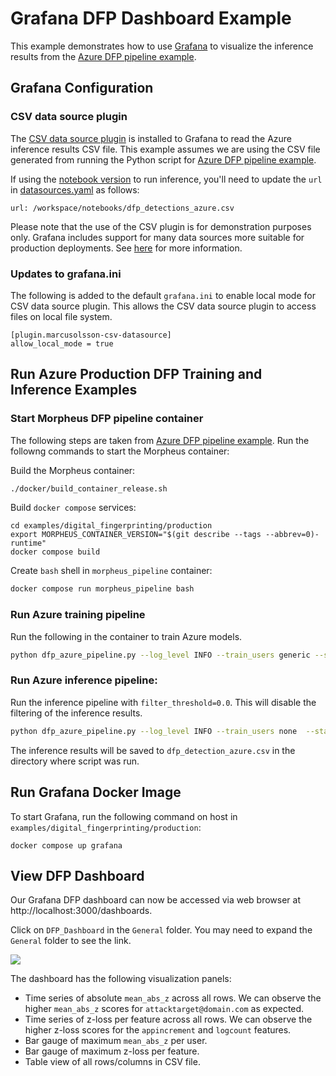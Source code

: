 <!--
# Copyright (c) 2023-2024, NVIDIA CORPORATION.
#
# Licensed under the Apache License, Version 2.0 (the "License");
# you may not use this file except in compliance with the License.
# You may obtain a copy of the License at
#
#     http://www.apache.org/licenses/LICENSE-2.0
#
# Unless required by applicable law or agreed to in writing, software
# distributed under the License is distributed on an "AS IS" BASIS,
# WITHOUT WARRANTIES OR CONDITIONS OF ANY KIND, either express or implied.
# See the License for the specific language governing permissions and
# limitations under the License.
-->

# Grafana DFP Dashboard Example

This example demonstrates how to use [Grafana](https://grafana.com/grafana/) to visualize the inference results from the [Azure DFP pipeline example](../production/README.md).

## Grafana Configuration

### CSV data source plugin

The [CSV data source plugin](https://grafana.com/grafana/plugins/marcusolsson-csv-datasource/) is installed to Grafana to read the Azure inference results CSV file. This example assumes we are using the CSV file generated from running the Python script for [Azure DFP pipeline example](../production/README.md).

If using the [notebook version](../production/morpheus/notebooks/dfp_azure_inference.ipynb) to run inference, you'll need to update the `url` in [datasources.yaml](./datasources/datasources.yaml) as follows:
```
url: /workspace/notebooks/dfp_detections_azure.csv
```

Please note that the use of the CSV plugin is for demonstration purposes only. Grafana includes support for many data sources more suitable for production deployments. See [here](https://grafana.com/docs/grafana/latest/datasources/) for more information.

### Updates to grafana.ini

The following is added to the default `grafana.ini` to enable local mode for CSV data source plugin. This allows the CSV data source plugin to access files on local file system.

```
[plugin.marcusolsson-csv-datasource]
allow_local_mode = true
```

## Run Azure Production DFP Training and Inference Examples

### Start Morpheus DFP pipeline container

The following steps are taken from [Azure DFP pipeline example](../production/README.md). Run the followng commands to start the Morpheus container:

Build the Morpheus container:

```bash
./docker/build_container_release.sh
```

Build `docker compose` services:

```
cd examples/digital_fingerprinting/production
export MORPHEUS_CONTAINER_VERSION="$(git describe --tags --abbrev=0)-runtime"
docker compose build
```

Create `bash` shell in `morpheus_pipeline` container:

```bash
docker compose run morpheus_pipeline bash
```

### Run Azure training pipeline

Run the following in the container to train Azure models.

```bash
python dfp_azure_pipeline.py --log_level INFO --train_users generic --start_time "2022-08-01" --input_file="../../../data/dfp/azure-training-data/AZUREAD_2022*.json"
```

### Run Azure inference pipeline:

Run the inference pipeline with `filter_threshold=0.0`. This will disable the filtering of the inference results.

```bash
python dfp_azure_pipeline.py --log_level INFO --train_users none  --start_time "2022-08-30" --input_file="../../../data/dfp/azure-inference-data/*.json" --filter_threshold=0.0
```

The inference results will be saved to `dfp_detection_azure.csv` in the directory where script was run.

## Run Grafana Docker Image

To start Grafana, run the following command on host in `examples/digital_fingerprinting/production`:

```
docker compose up grafana
```

## View DFP Dashboard

Our Grafana DFP dashboard can now be accessed via web browser at http://localhost:3000/dashboards.

Click on `DFP_Dashboard` in the `General` folder. You may need to expand the `General` folder to see the link.

<img src="./img/screenshot.png">

The dashboard has the following visualization panels:

- Time series of absolute `mean_abs_z` across all rows. We can observe the higher `mean_abs_z` scores for `attacktarget@domain.com` as expected.
- Time series of z-loss per feature across all rows. We can observe the higher z-loss scores for the `appincrement` and `logcount` features.
- Bar gauge of maximum `mean_abs_z` per user.
- Bar gauge of maximum z-loss per feature.
- Table view of all rows/columns in CSV file.
